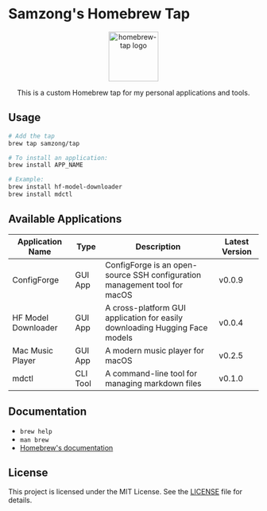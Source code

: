 # Samzong's Homebrew Tap

<div align="center">
  <img src="https://brew.sh/assets/img/homebrew.svg" alt="homebrew-tap logo" width="100" />
  <br />
  <p>This is a custom Homebrew tap for my personal applications and tools.</p>
</div>

## Usage

```bash
# Add the tap
brew tap samzong/tap

# To install an application:
brew install APP_NAME

# Example:
brew install hf-model-downloader
brew install mdctl
```

## Available Applications

| Application Name    | Type     | Description                                                                 | Latest Version |
| ------------------- | -------- | --------------------------------------------------------------------------- | -------------- |
| ConfigForge         | GUI App  | ConfigForge is an open-source SSH configuration management tool for macOS   | v0.0.9         |
| HF Model Downloader | GUI App  | A cross-platform GUI application for easily downloading Hugging Face models | v0.0.4         |
| Mac Music Player    | GUI App  | A modern music player for macOS                                             | v0.2.5         |
| mdctl               | CLI Tool | A command-line tool for managing markdown files                             | v0.1.0         |

## Documentation

- `brew help`
- `man brew`
- [Homebrew's documentation](https://docs.brew.sh)

## License

This project is licensed under the MIT License. See the [LICENSE](LICENSE) file for details.
